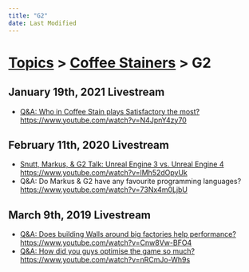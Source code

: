 ```yaml
---
title: "G2"
date: Last Modified
---
```

# [Topics](../../topics.md) > [Coffee Stainers](../../topics/coffee-stainers.md) > G2

## January 19th, 2021 Livestream
* [Q&A: Who in Coffee Stain plays Satisfactory the most?](../../transcriptions/yt-N4JpnY4zy70.md) https://www.youtube.com/watch?v=N4JpnY4zy70

## February 11th, 2020 Livestream
* [Snutt, Markus, & G2 Talk: Unreal Engine 3 vs. Unreal Engine 4](../../transcriptions/yt-lMh52dOpyUk.md) https://www.youtube.com/watch?v=lMh52dOpyUk
* Q&A: Do Markus & G2 have any favourite programming languages? https://www.youtube.com/watch?v=73Nx4m0LjbU

## March 9th, 2019 Livestream
* [Q&A: Does building Walls around big factories help performance?](../../transcriptions/yt-Cnw8Vw-BFO4.md) https://www.youtube.com/watch?v=Cnw8Vw-BFO4
* [Q&A: How did you guys optimise the game so much?](../../transcriptions/yt-nRCmJo-Wh9s.md) https://www.youtube.com/watch?v=nRCmJo-Wh9s
